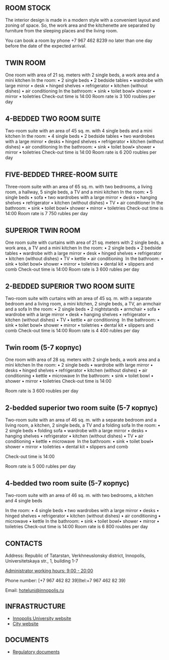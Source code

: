 ######

## ROOM STOCK

The interior design is made in a modern style with a convenient layout and zoning of space. So, the work area and the kitchenette are separated by furniture from the sleeping places and the living room.

You can book a room by phone +7 967 462 8239 no later than one day before the date of the expected arrival.

######

## TWIN ROOM

One room with area of 21 sq. meters with 2 single beds, a work area and a mini kitchen
In the room: • 2 single beds • 2 bedside tables • wardrobe with large mirror • desk • hinged shelves • refrigerator • kitchen (without dishes) • air conditioning
In the bathroom: • sink • toilet bowl• shower • mirror • toiletries
Check-out time is 14:00
Room rate is 3 100 roubles per day

######

######

######

######

######

######

######

######

######

######

######

## 4-BEDDED TWO ROOM SUITE

Two-room suite with an area of 45 sq. m. with 4 single beds and a mini kitchen
In the room: • 4 single beds • 2 bedside tables • two wardrobes with a large mirror • desks • hinged shelves • refrigerator • kitchen (without dishes) • air conditioning
In the bathroom: • sink • toilet bowl• shower • mirror • toiletries
Check-out time is 14:00
Room rate is 6 200 roubles per day

######

## FIVE-BEDDED THREE-ROOM SUITE

Three-room suite with an area of 65 sq. m. with two bedrooms, a living room, a hallway, 5 single beds, a TV and a mini kitchen
In the room: • 5 single beds • sofa • two wardrobes with a large mirror • desks • hanging shelves • refrigerator • kitchen (without dishes) • TV • air conditioner
In the bathroom: • sink • toilet bowl• shower • mirror • toiletries
Check-out time is 14:00
Room rate is 7 750 rubles per day

######

######

######

######

######

######

######

######

######

######

######

######

######

######

## SUPERIOR TWIN ROOM

One room suite with curtains with area of 21 sq. meters with 2 single beds, a work area, a TV and a mini kitchen
In the room: • 2 single beds • 2 bedside tables • wardrobe with a large mirror • desk • hinged shelves • refrigerator • kitchen (without dishes) • TV • kettle • air conditioning 
In the bathroom: • sink • toilet bowl• shower • mirror • toiletries • dental kit • slippers and comb
Check-out time is 14:00
Room rate is 3 600 rubles per day

######

######

######

######

######

######

## 2-BEDDED SUPERIOR TWO ROOM SUITE

Two-room suite with curtains with an area of 45 sq. m. with a separate bedroom and a living room, a mini kitchen, 2 single beds, a TV, an armchair and a sofa
In the room: • 2 single beds • 2 nightstands • armchair • sofa • wardrobe with a large mirror • desk • hanging shelves • refrigerator • kitchen (without dishes) • TV • kettle • air conditioning 
In the bathroom: • sink • toilet bowl• shower • mirror • toiletries • dental kit • slippers and comb
Check-out time is 14:00
Room rate is 4 400 rubles per day

######

## Twin room (5-7 корпус)

One room with area of 28 sq. meters with 2 single beds, a work area and a mini kitchen
In the room: • 2 single beds • wardrobe with large mirror • desks • hinged shelves • refrigerator • kitchen (without dishes) • air conditioning • kettle • microwave
In the bathroom: • sink • toilet bowl • shower • mirror • toiletries
Check-out time is 14:00

Room rate is 3 600 roubles per day

######

######

######

######

######

######

######

######

######

######

## 2-bedded superior two room suite (5-7 корпус)

Two-room suite with an area of 46 sq. m. with a separate bedroom and a living room, a kitchen, 2 single beds, a TV and a folding sofa
In the room: • 2 single beds • folding sofa • wardrobe with a large mirror • desks • hanging shelves • refrigerator • kitchen (without dishes) • TV • air conditioning • kettle • microwave 
In the bathroom: • sink • toilet bowl• shower • mirror • toiletries • dental kit • slippers and comb

Check-out time is 14:00

Room rate is 5 000 rubles per day

######

## 4-bedded two room suite (5-7 корпус)

Two-room suite with an area of 46 sq. m. with two bedrooms, a kitchen and 4 single beds

In the room: • 4 single beds • two wardrobes with a large mirror • desks • hinged shelves • refrigerator • kitchen (without dishes) • air conditioning • microwave • kettle
In the bathroom: • sink • toilet bowl• shower • mirror • toiletries
Check-out time is 14:00
Room rate is 6 800 roubles per day

######

######

######

######

## CONTACTS

Address: Republic of Tatarstan, Verkhneuslonsky district, Innopolis, Universitetskaya str., 1, building 1-7

[Administrator working hours: 9:00 - 20:00](en_contacts.md)

Phone number:
[+7 967 462 82 39](tel:+7 967 462 82 39)

Email:
[hoteluni@innopolis.ru](mailto:hoteluni@innopolis.ru)

## INFRASTRUCTURE

* [Innopolis University website](https://innopolis.university)
* [City website](http://innopolis.ru/)

##

## DOCUMENTS

* [Regulatory documents](dokumenty.md)
